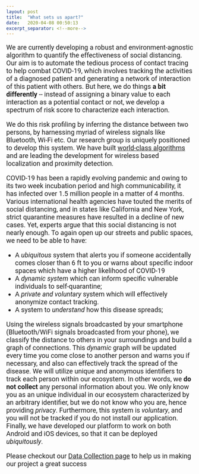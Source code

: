 ```yaml
---
layout: post
title:  "What sets us apart?"
date:   2020-04-08 00:50:13
excerpt_separator: <!--more-->
---
```

<p>We are currently developing a robust and environment-agnostic algorithm to quantify the effectiveness of social distancing. Our aim is to automate the tedious process of contact tracing to help combat COVID-19, which involves tracking the activities of a diagnosed patient and generating a network of interaction of this patient with others. But here, we do things <b>a bit differently</b> --  <!--more--> 
instead of assigning a binary value to each interaction as a potential contact or not, we develop a spectrum of risk score to characterize each interaction. </p>

<p>We do this risk profiling by inferring the distance between two persons, by harnessing myriad of wireless signals like Bluetooth, Wi-Fi etc. Our research group is uniquely positioned to develop this system. We have built <a href="https://wcsng.ucsd.edu/localization.html">world-class algorithms</a> and are leading the development for wireless based localization and proximity detection.</p> 

<p>COVID-19 has been a rapidly evolving pandemic and owing to its two week incubation period and high communicability, it has infected over 1.5 million people in a matter of 4 months. Various international health agencies have touted the merits of social distancing, and in states like California and New York, strict quarantine measures have resulted in a decline of new cases. Yet, experts argue that this social distancing is not nearly enough. To again open up our streets and public spaces, we need to be able to have:</p>
<ul>
<li>A <em>ubiquitous</em> system that alerts you if someone accidentally comes closer than 6 ft to you or warns about specific indoor spaces which have a higher likelihood of COVID-19 </li>
<li>A <em>dynamic system</em> which can inform specific vulnerable individuals to self-quarantine; </li>
<li>A <em>private and voluntary</em> system which will effectively anonymize contact tracking. </li>
<li>A system to <em>understand</em> how this disease spreads;</li>
</ul>

<p>Using the wireless signals broadcasted by your smartphone (Bluetooth/WiFi signals broadcasted from your phone), we classify the distance to others in your surroundings and build a graph of connections. This <em>dynamic</em> graph will be updated every time you come close to another person and warns you if necessary, and also can effectively track the spread of the disease.  We will utilize unique and anonymous identifiers to track each person within our ecosystem. In other words, we <b>do not collect</b> any personal information about you. We only know you as an unique individual in our ecosystem characterized by an arbitrary identifier, but we do not know who you are, hence providing <em>privacy</em>. Furthermore, this system is <em>voluntary</em>, and you will not be tracked if you do not install our application. Finally, we have developed our platform to work on both Android and iOS devices, so that it can be deployed <em>ubiquitously</em>. </p>

<p>Please checkout our <a href="{{site.baseurl}}/categories.html">Data Collection page</a> to help us in making our project a great success</p>

<style>


@media screen and (min-width: 601px) {
  h4 {
    font-size:22px;
    font-family: Ariel, sans-serif;
  }
  p {
    font-size:18px;
    font-family: Roboto, sans-serif;
  }
  li {
    font-size:18px;
    font-family: Roboto, sans-serif;
  }
  .center {
  display: block;
  margin-left: auto;
  margin-right: auto;
  width: 50%;
}
  h5 {
  font-size:20px;
  font-family: Ariel, sans-serif;
  }
}

/* If the screen size is 600px wide or less, set the font-size of <div> to 30px */
@media screen and (max-width: 600px) {
  h4 {
    font-size:6vw;
    font-family: Ariel, sans-serif;
  }
  p {
    font-size:4vw;
    font-family: Roboto, sans-serif;
  }
  li {
    font-size:4vw;
    font-family: Roboto, sans-serif;
  }
  .center {
  display: block;
  margin-left: auto;
  margin-right: auto;
  width: 80%;
  }

  /*h5 {
  font-size:4vw;
  font-family: Ariel, sans-serif;
  }*/
}

</style>